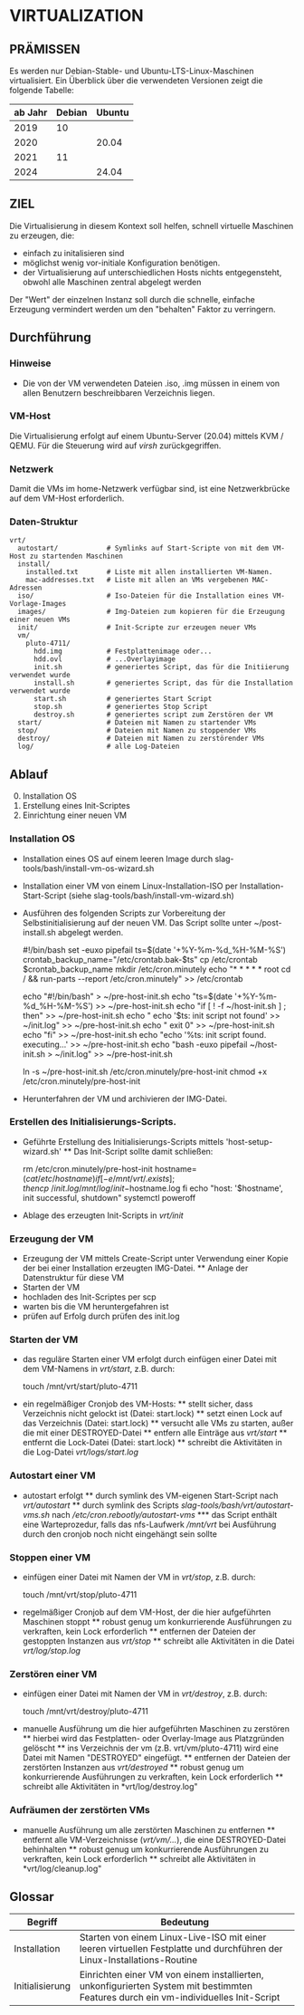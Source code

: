 # VIRTUALIZATION

## PRÄMISSEN
Es werden nur Debian-Stable- und Ubuntu-LTS-Linux-Maschinen virtualisiert. Ein Überblick über die verwendeten Versionen zeigt die folgende Tabelle:

|ab Jahr|Debian|Ubuntu|
|---|---|---|
|2019|10| |
|2020| |20.04|
|2021|11| |
|2024| |24.04|

## ZIEL

Die Virtualisierung in diesem Kontext soll helfen, schnell virtuelle Maschinen zu erzeugen, die:
* einfach zu initalisieren sind
* möglichst wenig vor-initiale Konfiguration benötigen.
* der Virtualisierung auf unterschiedlichen Hosts nichts entgegensteht, obwohl alle Maschinen zentral abgelegt werden

Der "Wert" der einzelnen Instanz soll durch die schnelle, einfache Erzeugung vermindert werden um den "behalten" Faktor zu verringern.

## Durchführung

### Hinweise
* Die von der VM verwendeten Dateien .iso, .img müssen in einem von allen Benutzern beschreibbaren Verzeichnis liegen.

### VM-Host
Die Virtualisierung erfolgt auf einem Ubuntu-Server (20.04) mittels KVM / QEMU. Für die Steuerung wird auf *virsh* zurückgegriffen.

### Netzwerk
Damit die VMs im home-Netzwerk verfügbar sind, ist eine Netzwerkbrücke auf dem VM-Host erforderlich.

### Daten-Struktur

    vrt/
      autostart/            # Symlinks auf Start-Scripte von mit dem VM-Host zu startenden Maschinen
      install/
        installed.txt       # Liste mit allen installierten VM-Namen.
        mac-addresses.txt   # Liste mit allen an VMs vergebenen MAC-Adressen
      iso/                  # Iso-Dateien für die Installation eines VM-Vorlage-Images
      images/               # Img-Dateien zum kopieren für die Erzeugung einer neuen VMs
      init/                 # Init-Scripte zur erzeugen neuer VMs
      vm/
        pluto-4711/         
          hdd.img           # Festplattenimage oder...
          hdd.ovl           # ...Overlayimage
          init.sh           # generiertes Script, das für die Initiierung verwendet wurde
          install.sh        # generiertes Script, das für die Installation verwendet wurde
          start.sh          # generiertes Start Script
          stop.sh           # generiertes Stop Script
          destroy.sh        # generiertes script zum Zerstören der VM
      start/                # Dateien mit Namen zu startender VMs
      stop/                 # Dateien mit Namen zu stoppender VMs
      destroy/              # Dateien mit Namen zu zerstörender VMs
      log/                  # alle Log-Dateien

## Ablauf
0. Installation OS
0. Erstellung eines Init-Scriptes
0. Einrichtung einer neuen VM



### Installation OS
* Installation eines OS auf einem leeren Image durch slag-tools/bash/install-vm-os-wizard.sh



* Installation einer VM von einem Linux-Installation-ISO per Installation-Start-Script (siehe slag-tools/bash/install-vm-wizard.sh)
* Ausführen des folgenden Scripts zur Vorbereitung der Selbstinitialisierung auf der neuen VM. Das Script sollte unter ~/post-install.sh abgelegt werden.

    #!/bin/bash
    set -euxo pipefail
    ts=$(date '+%Y-%m-%d_%H-%M-%S')
    crontab_backup_name="/etc/crontab.bak-$ts"
    cp /etc/crontab $crontab_backup_name
    mkdir /etc/cron.minutely
    echo "* * * * *       root    cd / && run-parts --report /etc/cron.minutely" >> /etc/crontab

    echo "#!/bin/bash"                                        >  ~/pre-host-init.sh
    echo "ts=$(date '+%Y-%m-%d_%H-%M-%S')                     >> ~/pre-host-init.sh 
    echo "if [ ! -f ~/host-init.sh ] ; then"                  >> ~/pre-host-init.sh 
    echo "  echo '$ts: init script not found' >> ~/init.log"  >> ~/pre-host-init.sh 
    echo "  exit 0"                                           >> ~/pre-host-init.sh 
    echo "fi"                                                 >> ~/pre-host-init.sh
    echo "echo '%ts: init script found. executing...'         >> ~/pre-host-init.sh
    echo "bash -euxo pipefail ~/host-init.sh > ~/init.log"    >> ~/pre-host-init.sh

    ln -s ~/pre-host-init.sh /etc/cron.minutely/pre-host-init
    chmod +x /etc/cron.minutely/pre-host-init

* Herunterfahren der VM und archivieren der IMG-Datei.

### Erstellen des Initialisierungs-Scripts.
* Geführte Erstellung des Initialisierungs-Scripts mittels 'host-setup-wizard.sh'
** Das Init-Script sollte damit schließen:

    rm /etc/cron.minutely/pre-host-init
    hostname=$(cat /etc/hostname)
    if [ -e /mnt/vrt/.exists ] ; then
      cp ~/init.log /mnt/log/init-$hostname.log
    fi
    echo "host: '$hostname', init successful, shutdown"
    systemctl poweroff

* Ablage des erzeugten Init-Scripts in *vrt/init*

### Erzeugung der VM
* Erzeugung der VM mittels Create-Script unter Verwendung einer Kopie der bei einer Installation erzeugten IMG-Datei.
** Anlage der Datenstruktur für diese VM
* Starten der VM
* hochladen des Init-Scriptes per scp
* warten bis die VM heruntergefahren ist
* prüfen auf Erfolg durch prüfen des init.log

### Starten der VM
* das reguläre Starten einer VM erfolgt durch einfügen einer Datei mit dem VM-Namens in *vrt/start*, z.B. durch:

   touch /mnt/vrt/start/pluto-4711

* ein regelmäßiger Cronjob des VM-Hosts:
** stellt sicher, dass Verzeichnis nicht gelockt ist (Datei: start.lock)
** setzt einen Lock auf das Verzeichnis (Datei: start.lock)
** versucht alle VMs zu starten, außer die mit einer DESTROYED-Datei
** entfern alle Einträge aus *vrt/start*
** entfernt die Lock-Datei (Datei: start.lock)
** schreibt die Aktivitäten in die Log-Datei *vrt/logs/start.log*

### Autostart einer VM
* autostart erfolgt
** durch symlink des VM-eigenen Start-Script nach *vrt/autostart*
** durch symlink des Scripts *slag-tools/bash/vrt/autostart-vms.sh* nach */etc/cron.rebootly/autostart-vms*
*** das Script enthält eine Warteprozedur, falls das nfs-Laufwerk */mnt/vrt* bei Ausführung durch den cronjob noch nicht eingehängt sein sollte

### Stoppen einer VM
* einfügen einer Datei mit Namen der VM in *vrt/stop*, z.B. durch:

   touch /mnt/vrt/stop/pluto-4711

* regelmäßiger Cronjob auf dem VM-Host, der die hier aufgeführten Maschinen stoppt
** robust genug um konkurrierende Ausführungen zu verkraften, kein Lock erforderlich
** entfernen der Dateien der gestoppten Instanzen aus *vrt/stop*
** schreibt alle Aktivitäten in die Datei *vrt/log/stop.log*

### Zerstören einer VM
* einfügen einer Datei mit Namen der VM in *vrt/destroy*, z.B. durch:

   touch /mnt/vrt/destroy/pluto-4711

* manuelle Ausführung um die hier aufgeführten Maschinen zu zerstören
** hierbei wird das Festplatten- oder Overlay-Image aus Platzgründen gelöscht
** ins Verzeichnis der vm (z.B. vrt/vm/pluto-4711) wird eine Datei mit Namen "DESTROYED" eingefügt.
** entfernen der Dateien der zerstörten Instanzen aus *vrt/destroyed*
** robust genug um konkurrierende Ausführungen zu verkraften, kein Lock erforderlich
** schreibt alle Aktivitäten in *vrt/log/destroy.log"

### Aufräumen der zerstörten VMs
* manuelle Ausführung um alle zerstörten Maschinen zu entfernen
** entfernt alle VM-Verzeichnisse (*vrt/vm/...*), die eine DESTROYED-Datei behinhalten
** robust genug um konkurrierende Ausführungen zu verkraften, kein Lock erforderlich
** schreibt alle Aktivitäten in *vrt/log/cleanup.log"

## Glossar

|Begriff|Bedeutung|
|---|---|
|Installation|Starten von einem Linux-Live-ISO mit einer leeren virtuellen Festplatte und durchführen der Linux-Installations-Routine|
|Initialisierung|Einrichten einer VM von einem installierten, unkonfigurierten System mit bestimmten Features durch ein vm-individuelles Init-Script|
